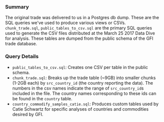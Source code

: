   ### Summary

 The original trade was delivered to us in a Postgres db dump.  These are the SQL queries we've used to produce various views or CSVs.  `chunk_trade.sql`, `public_tables_to_csv.sql` are the primary SQL queries used to generate the CSV files distributed at the March 25 2017 Data Dive for analysis.  These tables are dumped from the public schema of the GFI trade database.

### Query Details

* `public_tables_to_csv.sql`: Creates one CSV per table in the public schema.
* `chunk_trade.sql`: Breaks up the trade table (~9GB) into smaller chunks (1-2GB each) by `src_country_id` (the country reporting the data).  The numbers in the csv names indicate the range of `src_country_id`s included in the file.  The country names corresponding to these ids can be found in the `country` table.
* `country_commodify_samples_catie.sql`: Produces custom tables used by Catie Schwartz for specific analyses of countries and commodities desired by GFI.



